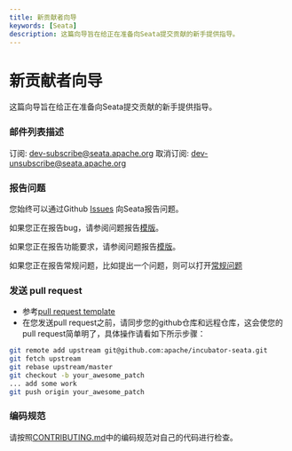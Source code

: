 ```yaml
---
title: 新贡献者向导
keywords: [Seata]
description: 这篇向导旨在给正在准备向Seata提交贡献的新手提供指导。
---
```


# 新贡献者向导

这篇向导旨在给正在准备向Seata提交贡献的新手提供指导。

### 邮件列表描述

订阅: dev-subscribe@seata.apache.org
取消订阅: dev-unsubscribe@seata.apache.org

### 报告问题

您始终可以通过Github [Issues](https://github.com/apache/incubator-seata/issues) 向Seata报告问题。

如果您正在报告bug，请参阅问题报告[模版](https://github.com/apache/incubator-seata/issues/new?template=BUG_REPORT.md)。

如果您正在报告功能要求，请参阅问题报告[模版](https://github.com/apache/incubator-seata/issues/new?template=FEATURE_REQUEST.md)。

如果您正在报告常规问题，比如提出一个问题，则可以打开[常规问题](https://github.com/apache/incubator-seata/issues/new)

### 发送 pull request

* 参考[pull request template](https://github.com/apache/incubator-seata/blob/develop/.github/PULL_REQUEST_TEMPLATE.md)
* 在您发送pull request之前，请同步您的github仓库和远程仓库，这会使您的pull request简单明了，具体操作请看如下所示步骤：

```sh
git remote add upstream git@github.com:apache/incubator-seata.git
git fetch upstream
git rebase upstream/master
git checkout -b your_awesome_patch
... add some work
git push origin your_awesome_patch
```

### 编码规范

请按照[CONTRIBUTING.md](https://github.com/apache/incubator-seata/blob/develop/CONTRIBUTING.md)中的编码规范对自己的代码进行检查。
